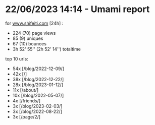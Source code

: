 # 22/06/2023 14:14 - Umami report
for www.shifeiti.com [24h] :

 - 224 (70) page views
 - 85 (9) uniques
 - 67 (10) bounces
 - 3h 52' 55'' (2h 52' 14'') totaltime


top 10 urls:
 - 54x [/blog/2022-12-09/]
 - 42x [/]
 - 38x [/blog/2022-12-22/]
 - 28x [/blog/2023-01-12/]
 - 11x [/about/]
 - 10x [/blog/2022-05-07/]
 - 4x [/friends/]
 - 3x [/blog/2023-02-03/]
 - 3x [/blog/2022-08-22/]
 - 3x [/page/2/]


